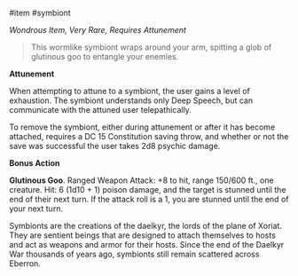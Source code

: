 #item #symbiont 

*Wondrous Item, Very Rare, Requires Attunement*

> This wormlike symbiont wraps around your arm, spitting a glob of glutinous goo to entangle your enemies.

**Attunement**

When attempting to attune to a symbiont, the user gains a level of exhaustion. The symbiont understands only Deep Speech, but can communicate with the attuned user telepathically.

To remove the symbiont, either during attunement or after it has become attached, requires a DC 15 Constitution saving throw, and whether or not the save was successful the user takes 2d8 psychic damage.

**Bonus Action**

**Glutinous Goo**. Ranged Weapon Attack: +8 to hit, range 150/600 ft., one creature. Hit: 6 (1d10 + 1) poison damage, and the target is stunned until the end of their next turn.  If the attack roll is a 1, you are stunned until the end of your next turn.

Symbionts are the creations of the daelkyr, the lords of the plane of Xoriat. They are sentient beings that are designed to attach themselves to hosts and act as weapons and armor for their hosts. Since the end of the Daelkyr War thousands of years ago, symbionts still remain scattered across Eberron.
